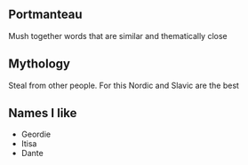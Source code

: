 ## Portmanteau
Mush together words that are similar and thematically close
## Mythology
Steal from other people. For this Nordic and Slavic are the best
## Names I like
- Geordie
- Itisa
- Dante
